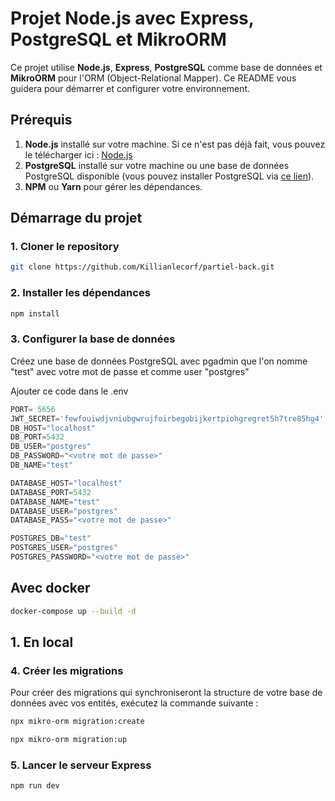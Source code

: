 # Projet Node.js avec Express, PostgreSQL et MikroORM

Ce projet utilise **Node.js**, **Express**, **PostgreSQL** comme base de données et **MikroORM** pour l'ORM (Object-Relational Mapper). Ce README vous guidera pour démarrer et configurer votre environnement.

## Prérequis

1. **Node.js** installé sur votre machine. Si ce n'est pas déjà fait, vous pouvez le télécharger ici : [Node.js](https://nodejs.org/)
2. **PostgreSQL** installé sur votre machine ou une base de données PostgreSQL disponible (vous pouvez installer PostgreSQL via [ce lien](https://www.postgresql.org/download/)).
3. **NPM** ou **Yarn** pour gérer les dépendances.

## Démarrage du projet

### 1. Cloner le repository

```bash
git clone https://github.com/Killianlecorf/partiel-back.git
```

### 2. Installer les dépendances

```bash
npm install
```
### 3. Configurer la base de données

Créez une base de données PostgreSQL avec pgadmin que l'on nomme "test" avec votre mot de passe et comme user "postgres"

Ajouter ce code dans le .env

```js
PORT= 5656
JWT_SECRET='fewfouiwdjvniubgwrujfoirbegobijkertpiohgregret5h7tre85hg4'
DB_HOST="localhost"
DB_PORT=5432
DB_USER="postgres"
DB_PASSWORD="<votre mot de passe>"
DB_NAME="test"

DATABASE_HOST="localhost"
DATABASE_PORT=5432
DATABASE_NAME="test"
DATABASE_USER="postgres"
DATABASE_PASS="<votre mot de passe>"

POSTGRES_DB="test"
POSTGRES_USER="postgres"
POSTGRES_PASSWORD="<votre mot de passe>"
```

## Avec docker

```bash
docker-compose up --build -d
```


## 1. En local

### 4. Créer les migrations

Pour créer des migrations qui synchroniseront la structure de votre base de données avec vos entités, exécutez la commande suivante :

```bash
npx mikro-orm migration:create
```

```bash
npx mikro-orm migration:up
```

### 5. Lancer le serveur Express

```bash
npm run dev
```